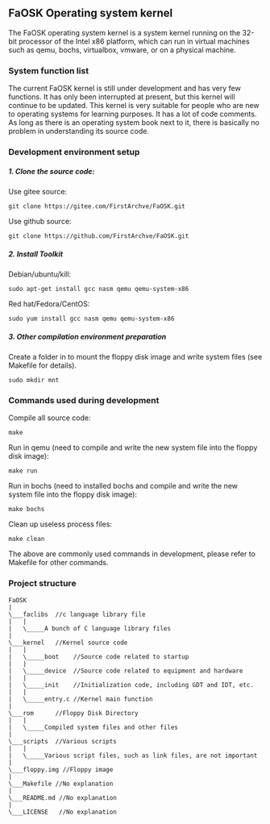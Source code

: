 ## FaOSK Operating system kernel
The FaOSK operating system kernel is a system kernel running on the 32-bit processor of the Intel x86 platform, which can run in virtual machines such as qemu, bochs, virtualbox, vmware, or on a physical machine.

### System function list
The current FaOSK kernel is still under development and has very few functions. It has only been interrupted at present, but this kernel will continue to be updated.
This kernel is very suitable for people who are new to operating systems for learning purposes. It has a lot of code comments. As long as there is an operating system book next to it, there is basically no problem in understanding its source code.

### Development environment setup

##### 1. Clone the source code:

Use gitee source:

```
git clone https://gitee.com/FirstArchve/FaOSK.git
```
Use github source:

```
git clone https://github.com/FirstArchve/FaOSK.git
```
##### 2. Install Toolkit

Debian/ubuntu/kill:

```
sudo apt-get install gcc nasm qemu qemu-system-x86
```
Red hat/Fedora/CentOS:

```
sudo yum install gcc nasm qemu qemu-system-x86
```
##### 3. Other compilation environment preparation

Create a folder in to mount the floppy disk image and write system files (see Makefile for details).

```
sudo mkdir mnt
```
### Commands used during development

Compile all source code:

```
make
```
Run in qemu (need to compile and write the new system file into the floppy disk image):

```
make run
```
Run in bochs (need to installed bochs and compile and write the new system file into the floppy disk image):

```
make bochs
```
Clean up useless process files:

```
make clean
```
The above are commonly used commands in development, please refer to Makefile for other commands.

### Project structure

```
FaOSK
|
\___faclibs  //c language library file
|   |
|   \_____A bunch of C language library files
|
\___kernel   //Kernel source code
|   |
|   \_____boot    //Source code related to startup
|   |
|   \_____device  //Source code related to equipment and hardware
|   |
|   \_____init    //Initialization code, including GDT and IDT, etc.
|   |
|   \_____entry.c //Kernel main function
|
\___rom      //Floppy Disk Directory
|   |
|   \_____Compiled system files and other files
|
\___scripts  //Various scripts
|   |
|   \_____Various script files, such as link files, are not important
|
\___floppy.img //Floppy image
|
\___Makefile //No explanation
|
\___README.md //No explanation
|
\___LICENSE   //No explanation

```
